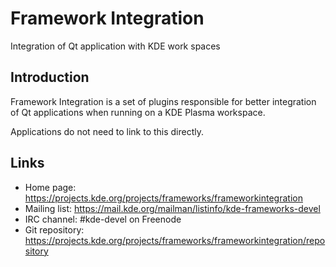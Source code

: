 # Framework Integration

Integration of Qt application with KDE work spaces

## Introduction

Framework Integration is a set of plugins responsible for better integration of
Qt applications when running on a KDE Plasma workspace.

Applications do not need to link to this directly.

## Links

- Home page: <https://projects.kde.org/projects/frameworks/frameworkintegration>
- Mailing list: <https://mail.kde.org/mailman/listinfo/kde-frameworks-devel>
- IRC channel: #kde-devel on Freenode
- Git repository: <https://projects.kde.org/projects/frameworks/frameworkintegration/repository>

